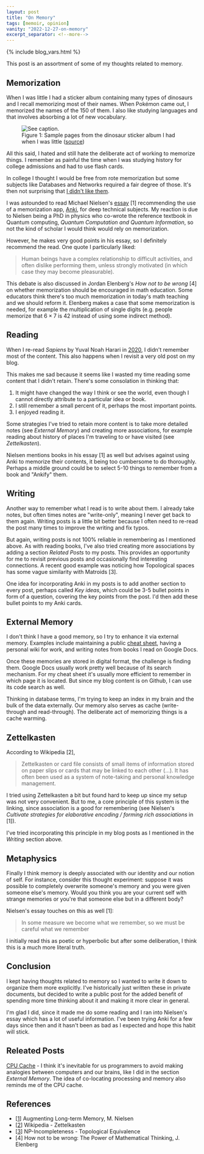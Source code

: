 ```yaml
---
layout: post
title: "On Memory"
tags: [memoir, opinion]
vanity: "2022-12-27-on-memory"
excerpt_separator: <!--more-->
---
```


{% include blog_vars.html %}

This post is an assortment of some of my thoughts related to memory.

<!--more-->

## Memorization

When I was little I had a sticker album containing many types of dinosaurs and I recall memorizing most of their names. When Pokémon came out, I memorized the names of the 150 of them. I also like studying languages and that involves absorbing a lot of new vocabulary.

<figure class="center_children">
  <img src="{{resources_path}}/album.jpg" alt="See caption." />
  <figcaption>Figure 1: Sample pages from the dinosaur sticker album I had when I was little (<a href="https://imgur.com/z5KVl">source</a>)</figcaption>
</figure>

All this said, I hated and still hate the deliberate act of working to memorize things. I remember as painful the time when I was studying history for college admissions and had to use flash cards.

In college I thought I would be free from rote memorization but some subjects like Databases and Networks required a fair degree of those. It's then not surprising that [I didn't like them]({{blog}}/2022/11/23/my-favorite-subjects.html).

I was astounded to read Michael Nielsen's [essay](http://augmentingcognition.com/ltm.html) [1] recommending the use of a memorization app, [Anki](https://apps.ankiweb.net/), for deep technical subjects. My reaction is due to Nielsen being a PhD in physics who co-wrote the reference textbook in Quantum computing, *Quantum Computation and Quantum Information*, so not the kind of scholar I would think would rely on memorization.

However, he makes very good points in his essay, so I definitely recommend the read. One quote I particularly liked:

> Human beings have a complex relationship to difficult activities, and often dislike performing them, unless strongly motivated (in which case they may become pleasurable).

This debate is also discussed in Jordan Elenberg's *How not to be wrong* [4] on whether memorization should be encouraged in math education. Some educators think there's too much memorization in today's math teaching and we should reform it. Elenberg makes a case that some memorization is needed, for example the multiplication of single digits (e.g. people memorize that $6 \times 7$ is 42 instead of using some indirect method).

## Reading

When I re-read *Sapiens* by Yuval Noah Harari in [2020]({{blog}}/2021/01/01/2020-in-review.html), I didn't remember most of the content. This also happens when I revisit a very old post on my blog.

This makes me sad because it seems like I wasted my time reading some content that I didn't retain. There's some consolation in thinking that:

1. It might have changed the way I think or see the world, even though I cannot directly attribute to a particular idea or book.
2. I still remember a small percent of it, perhaps the most important points.
3. I enjoyed reading it.

Some strategies I've tried to retain more content is to take more detailed notes (see *External Memory*) and creating more associations, for example reading about history of places I'm traveling to or have visited (see *Zettelkasten*).

Nielsen mentions books in his essay [1] as well but advises against using Anki to memorize their contents, it being too cumbersome to do thoroughly. Perhaps a middle ground could be to select 5-10 things to remember from a book and "Ankify" them.

## Writing

Another way to remember what I read is to write about them. I already take notes, but often times notes are "write-only", meaning I never get back to them again. Writing posts is a little bit better because I often need to re-read the post many times to improve the writing and fix typos.

But again, writing posts is not 100% reliable in remembering as I mentioned above. As with reading books, I've also tried creating more associations by adding a section *Related Posts* to my posts. This provides an opportunity for me to revisit previous posts and occasionally find interesting connections. A recent good example was noticing how Topological spaces has some vague similarity with Matroids [3].

One idea for incorporating Anki in my posts is to add another section to every post, perhaps called *Key ideas*, which could be 3-5 bullet points in form of a question, covering the key points from the post. I'd then add these bullet points to my Anki cards.

## External Memory

I don't think I have a good memory, so I try to enhance it via external memory. Examples include maintaining a public [cheat sheet]({{site}}/docs/), having a personal wiki for work, and writing notes from books I read on Google Docs.

Once these memories are stored in digital format, the challenge is finding them. Google Docs usually work pretty well because of its search mechanism. For my cheat sheet it's usually more efficient to remember in which page it is located. But since my blog content is on Github, I can use its code search as well.

Thinking in database terms, I'm trying to keep an index in my brain and the bulk of the data externally. Our memory also serves as cache (write-through and read-through). The deliberate act of memorizing things is a cache warming.

## Zettelkasten

According to Wikipedia [2],

> Zettelkasten or card file consists of small items of information stored on paper slips or cards that may be linked to each other (...). It has often been used as a system of note-taking and personal knowledge management.

I tried using Zettelkasten a bit but found hard to keep up since my setup was not very convenient. But to me, a core principle of this system is the linking, since association is a good for remembering (see Nielsen's *Cultivate strategies for elaborative encoding / forming rich associations* in [1]).

I've tried incorporating this principle in my blog posts as I mentioned in the *Writing* section above.


## Metaphysics

Finally I think memory is deeply associated with our identity and our notion of self. For instance, consider this thought experiment: suppose it was possible to completely overwrite someone's memory and you were given someone else's memory. Would you think you are your current self with strange memories or you're that someone else but in a different body?

Nielsen's essay touches on this as well [1]:

>  In some measure we become what we remember, so we must be careful what we remember

I initially read this as poetic or hyperbolic but after some deliberation, I think this is a much more literal truth.


## Conclusion

I kept having thoughts related to memory so I wanted to write it down to organize them more explicitly. I've historically just written these in private documents, but decided to write a public post for the added benefit of spending more time thinking about it and making it more clear in general.

I'm glad I did, since it made me do some reading and I ran into Nielsen's essay which has a lot of useful information. I've been trying Anki for a few days since then and it hasn't been as bad as I expected and hope this habit will stick.

## Releated Posts

[CPU Cache]({{blog}}/2020/04/24/cpu-cache.html) - I think it's inevitable for us programmers to avoid making analogies between computers and our brains, like I did in the section *External Memory*. The idea of co-locating processing and memory also reminds me of the CPU cache.

## References

* [[1](http://augmentingcognition.com/ltm.html)] Augmenting Long-term Memory, M. Nielsen
* [[2](https://en.wikipedia.org/wiki/Zettelkasten)] Wikipedia - Zettelkasten
* [[3]({{blog}}/2022/11/03/topological-equivalence.html)] NP-Incompleteness - Topological Equivalence
* [4] How not to be wrong: The Power of Mathematical Thinking, J. Elenberg
